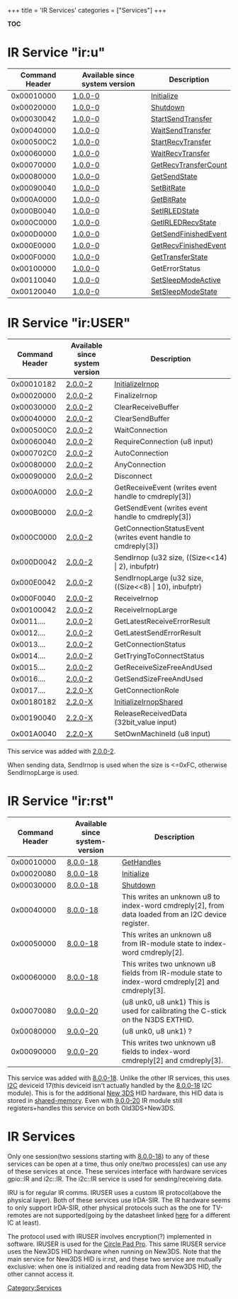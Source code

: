 +++
title = 'IR Services'
categories = ["Services"]
+++

__TOC__

# IR Service "ir:u"

| Command Header | Available since system version | Description                                                 |
|----------------|--------------------------------|-------------------------------------------------------------|
| 0x00010000     | [1.0.0-0](1.0.0-0 "wikilink")  | [Initialize](IRU:Initialize "wikilink")                     |
| 0x00020000     | [1.0.0-0](1.0.0-0 "wikilink")  | [Shutdown](IRU:Shutdown "wikilink")                         |
| 0x00030042     | [1.0.0-0](1.0.0-0 "wikilink")  | [StartSendTransfer](IRU:StartSendTransfer "wikilink")       |
| 0x00040000     | [1.0.0-0](1.0.0-0 "wikilink")  | [WaitSendTransfer](IRU:WaitSendTransfer "wikilink")         |
| 0x000500C2     | [1.0.0-0](1.0.0-0 "wikilink")  | [StartRecvTransfer](IRU:StartRecvTransfer "wikilink")       |
| 0x00060000     | [1.0.0-0](1.0.0-0 "wikilink")  | [WaitRecvTransfer](IRU:WaitRecvTransfer "wikilink")         |
| 0x00070000     | [1.0.0-0](1.0.0-0 "wikilink")  | [GetRecvTransferCount](IRU:GetRecvTransferCount "wikilink") |
| 0x00080000     | [1.0.0-0](1.0.0-0 "wikilink")  | [GetSendState](IRU:GetSendState "wikilink")                 |
| 0x00090040     | [1.0.0-0](1.0.0-0 "wikilink")  | [SetBitRate](IRU:SetBitRate "wikilink")                     |
| 0x000A0000     | [1.0.0-0](1.0.0-0 "wikilink")  | [GetBitRate](IRU:GetBitRate "wikilink")                     |
| 0x000B0040     | [1.0.0-0](1.0.0-0 "wikilink")  | [SetIRLEDState](IRU:SetIRLEDState "wikilink")               |
| 0x000C0000     | [1.0.0-0](1.0.0-0 "wikilink")  | [GetIRLEDRecvState](IRU:GetIRLEDRecvState "wikilink")       |
| 0x000D0000     | [1.0.0-0](1.0.0-0 "wikilink")  | [GetSendFinishedEvent](IRU:GetSendFinishedEvent "wikilink") |
| 0x000E0000     | [1.0.0-0](1.0.0-0 "wikilink")  | [GetRecvFinishedEvent](IRU:GetRecvFinishedEvent "wikilink") |
| 0x000F0000     | [1.0.0-0](1.0.0-0 "wikilink")  | [GetTransferState](IRU:GetTransferState "wikilink")         |
| 0x00100000     | [1.0.0-0](1.0.0-0 "wikilink")  | GetErrorStatus                                              |
| 0x00110040     | [1.0.0-0](1.0.0-0 "wikilink")  | [SetSleepModeActive](IRU:SetSleepModeActive "wikilink")     |
| 0x00120040     | [1.0.0-0](1.0.0-0 "wikilink")  | [SetSleepModeState](IRU:SetSleepModeState "wikilink")       |

# IR Service "ir:USER"

| Command Header | Available since system version | Description                                                      |
|----------------|--------------------------------|------------------------------------------------------------------|
| 0x00010182     | [2.0.0-2](2.0.0-2 "wikilink")  | [InitializeIrnop](IRUSER:InitializeIrnop "wikilink")             |
| 0x00020000     | [2.0.0-2](2.0.0-2 "wikilink")  | FinalizeIrnop                                                    |
| 0x00030000     | [2.0.0-2](2.0.0-2 "wikilink")  | ClearReceiveBuffer                                               |
| 0x00040000     | [2.0.0-2](2.0.0-2 "wikilink")  | ClearSendBuffer                                                  |
| 0x000500C0     | [2.0.0-2](2.0.0-2 "wikilink")  | WaitConnection                                                   |
| 0x00060040     | [2.0.0-2](2.0.0-2 "wikilink")  | RequireConnection (u8 input)                                     |
| 0x000702C0     | [2.0.0-2](2.0.0-2 "wikilink")  | AutoConnection                                                   |
| 0x00080000     | [2.0.0-2](2.0.0-2 "wikilink")  | AnyConnection                                                    |
| 0x00090000     | [2.0.0-2](2.0.0-2 "wikilink")  | Disconnect                                                       |
| 0x000A0000     | [2.0.0-2](2.0.0-2 "wikilink")  | GetReceiveEvent (writes event handle to cmdreply\[3\])           |
| 0x000B0000     | [2.0.0-2](2.0.0-2 "wikilink")  | GetSendEvent (writes event handle to cmdreply\[3\])              |
| 0x000C0000     | [2.0.0-2](2.0.0-2 "wikilink")  | GetConnectionStatusEvent (writes event handle to cmdreply\[3\])  |
| 0x000D0042     | [2.0.0-2](2.0.0-2 "wikilink")  | SendIrnop (u32 size, ((Size\<\<14) \| 2), inbufptr)              |
| 0x000E0042     | [2.0.0-2](2.0.0-2 "wikilink")  | SendIrnopLarge (u32 size, ((Size\<\<8) \| 10), inbufptr)         |
| 0x000F0040     | [2.0.0-2](2.0.0-2 "wikilink")  | ReceiveIrnop                                                     |
| 0x00100042     | [2.0.0-2](2.0.0-2 "wikilink")  | ReceiveIrnopLarge                                                |
| 0x0011....     | [2.0.0-2](2.0.0-2 "wikilink")  | GetLatestReceiveErrorResult                                      |
| 0x0012....     | [2.0.0-2](2.0.0-2 "wikilink")  | GetLatestSendErrorResult                                         |
| 0x0013....     | [2.0.0-2](2.0.0-2 "wikilink")  | GetConnectionStatus                                              |
| 0x0014....     | [2.0.0-2](2.0.0-2 "wikilink")  | GetTryingToConnectStatus                                         |
| 0x0015....     | [2.0.0-2](2.0.0-2 "wikilink")  | GetReceiveSizeFreeAndUsed                                        |
| 0x0016....     | [2.0.0-2](2.0.0-2 "wikilink")  | GetSendSizeFreeAndUsed                                           |
| 0x0017....     | [2.2.0-X](2.2.0-X "wikilink")  | GetConnectionRole                                                |
| 0x00180182     | [2.2.0-X](2.2.0-X "wikilink")  | [InitializeIrnopShared](IRUSER:InitializeIrnopShared "wikilink") |
| 0x00190040     | [2.2.0-X](2.2.0-X "wikilink")  | ReleaseReceivedData (32bit_value input)                          |
| 0x001A0040     | [2.2.0-X](2.2.0-X "wikilink")  | SetOwnMachineId (u8 input)                                       |

This service was added with [2.0.0-2](2.0.0-2 "wikilink").

When sending data, SendIrnop is used when the size is \<=0xFC, otherwise
SendIrnopLarge is used.

# IR Service "ir:rst"

| Command Header | Available since system-version  | Description                                                                                           |
|----------------|---------------------------------|-------------------------------------------------------------------------------------------------------|
| 0x00010000     | [8.0.0-18](8.0.0-18 "wikilink") | [GetHandles](IRRST:GetHandles "wikilink")                                                             |
| 0x00020080     | [8.0.0-18](8.0.0-18 "wikilink") | [Initialize](IRRST:Initialize "wikilink")                                                             |
| 0x00030000     | [8.0.0-18](8.0.0-18 "wikilink") | [Shutdown](IRRST:Shutdown "wikilink")                                                                 |
| 0x00040000     | [8.0.0-18](8.0.0-18 "wikilink") | This writes an unknown u8 to index-word cmdreply\[2\], from data loaded from an I2C device register.  |
| 0x00050000     | [8.0.0-18](8.0.0-18 "wikilink") | This writes an unknown u8 from IR-module state to index-word cmdreply\[2\].                           |
| 0x00060000     | [8.0.0-18](8.0.0-18 "wikilink") | This writes two unknown u8 fields from IR-module state to index-word cmdreply\[2\] and cmdreply\[3\]. |
| 0x00070080     | [9.0.0-20](9.0.0-20 "wikilink") | (u8 unk0, u8 unk1) This is used for calibrating the C-stick on the N3DS EXTHID.                       |
| 0x00080000     | [9.0.0-20](9.0.0-20 "wikilink") | (u8 unk0, u8 unk1) ?                                                                                  |
| 0x00090000     | [9.0.0-20](9.0.0-20 "wikilink") | This writes two unknown u8 fields to index-word cmdreply\[2\] and cmdreply\[3\].                      |

This service was added with [8.0.0-18](8.0.0-18 "wikilink"). Unlike the
other IR services, this uses [I2C](I2C "wikilink") deviceid 17(this
deviceid isn't actually handled by the [8.0.0-18](8.0.0-18 "wikilink")
I2C module). This is for the additional [New 3DS](New_3DS "wikilink")
HID hardware, this HID data is stored in
[shared-memory](IRRST_Shared_Memory "wikilink"). Even with
[9.0.0-20](9.0.0-20 "wikilink") IR module still registers+handles this
service on both Old3DS+New3DS.

# IR Services

Only one session(two sessions starting with
[8.0.0-18](8.0.0-18 "wikilink")) to any of these services can be open at
a time, thus only one/two process(es) can use any of these services at
once. These services interface with hardware services gpio::IR and
i2c::IR. The i2c::IR service is used for sending/receiving data.

IRU is for regular IR comms. IRUSER uses a custom IR protocol(above the
physical layer). Both of these services use IrDA-SIR. The IR hardware
seems to only support IrDA-SIR, other physical protocols such as the one
for TV-remotes are not supported(going by the datasheet linked
[here](Hardware "wikilink") for a different IC at least).

The protocol used with IRUSER involves encryption(?) implemented in
software. IRUSER is used for the [Circle Pad
Pro](Circle_Pad_Pro "wikilink"). This same IRUSER service uses the
New3DS HID hardware when running on New3DS. Note that the main service
for New3DS HID is ir:rst, and these two service are mutually exclusive:
when one is initialized and reading data from New3DS HID, the other
cannot access it.

[Category:Services](Category:Services "wikilink")
